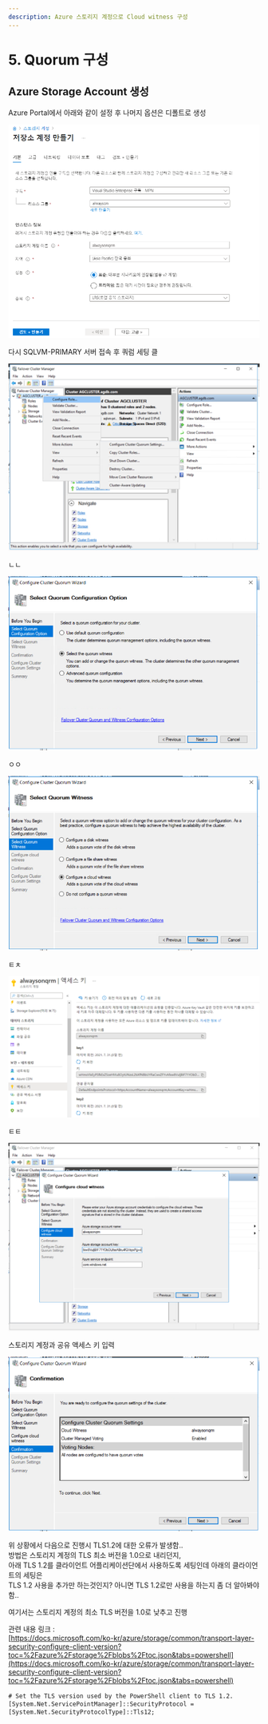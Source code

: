 ```yaml
---
description: Azure 스토리지 계정으로 Cloud witness 구성
---
```


# 5. Quorum 구성

## Azure Storage Account 생성 

Azure Portal에서 아래와 같이 설정 후 나머지 옵션은 디폴트로 생성

![](../../../.gitbook/assets/storageaccnt%20%281%29.png)

다시 SQLVM-PRIMARY 서버 접속 후 쿼럼 세팅 클

![](../../../.gitbook/assets/qrmset.png)

ㄴㄴ

![](../../../.gitbook/assets/qrmset3.png)

ㅇㅇ

![](../../../.gitbook/assets/qrmset4.png)

ㅌㅊ

![](../../../.gitbook/assets/qrmset5.png)

ㅌㅌ

![](../../../.gitbook/assets/qrmset6.png)

스토리지 계정과 공유 액세스 키 입력

![](../../../.gitbook/assets/qrmset8.png)

위 상황에서 다음으로 진행시 TLS1.2에 대한 오류가 발생함..   
방법은 스토리지 계정의 TLS 최소 버전을 1.0으로 내리던지,   
아래 TLS 1.2를 클라이언트 어플리케이션단에서 사용하도록 세팅인데 아래의 클라이언트의 세팅은   
TLS 1.2 사용을 추가만 하는것인지? 아니면 TLS 1.2로만 사용을 하는지 좀 더 알아봐야 함..

여기서는 스토리지 계정의 최소 TLS 버전을 1.0로 낮추고 진행  


관련 내용 링크 :  
[https://docs.microsoft.com/ko-kr/azure/storage/common/transport-layer-security-configure-client-version?toc=%2Fazure%2Fstorage%2Fblobs%2Ftoc.json&tabs=powershell](https://docs.microsoft.com/ko-kr/azure/storage/common/transport-layer-security-configure-client-version?toc=%2Fazure%2Fstorage%2Fblobs%2Ftoc.json&tabs=powershell)

```text
# Set the TLS version used by the PowerShell client to TLS 1.2.
[System.Net.ServicePointManager]::SecurityProtocol = [System.Net.SecurityProtocolType]::Tls12;
```





